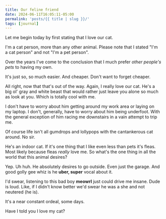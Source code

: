 ```yaml
---
title: Our feline friend
date: 2024-06-11T16:05:11-05:00
permalink: 'posts/{{ title | slug }}/'
tags: [journal]
---
```

Let me begin today by first stating that I love our cat. 

I'm a cat person, more than any other animal. Please note that I stated "I'm a cat person" and not "I'm a pet person".

Over the years I've come to the conclusion that I much prefer *other people's pets* to having my own. 

It's just so, so much easier. And cheaper. Don't want to forget cheaper.

All right, now that that's out of the way. Again, I really love our cat. He's a big ol' gray and white beast that would rather just leave you alone so much as look at you. Which is totally cool with me.

I don't have to worry about him getting around my work area or laying on my laptop. I don't, generally, have to worry about him being underfoot. With the general exception of him racing me downstairs in a vain attempt to trip me.

Of course life isn't all gumdrops and lollypops with the cantankerous cat around. No sir.

He's an indoor cat. If it's one thing that I like even less than pets it's fleas. Most likely because fleas *really* love me. So what's the one thing in all the world that this animal desires?

Yep. Uh huh. He absolutely desires to go outside. Even just the garage. And good golly gee whiz is he **uber, super** vocal about it.

I'd swear, listening to this bad boy **meowrl** just could drive me insane. Dude is loud. Like, if I didn't know better we'd swear he was a she and not neutered (he is).

It's a near constant ordeal, some days.

Have I told you I love my cat?